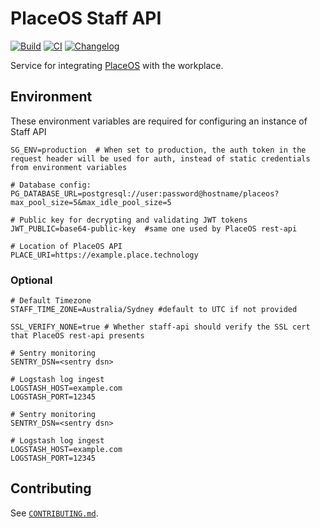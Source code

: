 # PlaceOS Staff API

[![Build](https://github.com/PlaceOS/staff-api/actions/workflows/build.yml/badge.svg)](https://github.com/PlaceOS/staff-api/actions/workflows/build.yml)
[![CI](https://github.com/PlaceOS/staff-api/actions/workflows/ci.yml/badge.svg)](https://github.com/PlaceOS/staff-api/actions/workflows/ci.yml)
[![Changelog](https://img.shields.io/badge/Changelog-available-github.svg)](/CHANGELOG.md)

Service for integrating [PlaceOS](https://placeos.com/) with the workplace.

## Environment

These environment variables are required for configuring an instance of Staff API

```console
SG_ENV=production  # When set to production, the auth token in the request header will be used for auth, instead of static credentials from environment variables

# Database config:
PG_DATABASE_URL=postgresql://user:password@hostname/placeos?max_pool_size=5&max_idle_pool_size=5

# Public key for decrypting and validating JWT tokens
JWT_PUBLIC=base64-public-key  #same one used by PlaceOS rest-api

# Location of PlaceOS API
PLACE_URI=https://example.place.technology
```

### Optional

```console
# Default Timezone
STAFF_TIME_ZONE=Australia/Sydney #default to UTC if not provided

SSL_VERIFY_NONE=true # Whether staff-api should verify the SSL cert that PlaceOS rest-api presents

# Sentry monitoring
SENTRY_DSN=<sentry dsn>

# Logstash log ingest
LOGSTASH_HOST=example.com
LOGSTASH_PORT=12345

# Sentry monitoring
SENTRY_DSN=<sentry dsn>

# Logstash log ingest
LOGSTASH_HOST=example.com
LOGSTASH_PORT=12345
```

## Contributing

See [`CONTRIBUTING.md`](./CONTRIBUTING.md).
